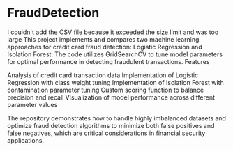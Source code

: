 # FraudDetection
I couldn't add the CSV file because it exceeded the size limit and was too large
This project implements and compares two machine learning approaches for credit card fraud detection: Logistic Regression and Isolation Forest. The code utilizes GridSearchCV to tune model parameters for optimal performance in detecting fraudulent transactions.
Features

Analysis of credit card transaction data
Implementation of Logistic Regression with class weight tuning
Implementation of Isolation Forest with contamination parameter tuning
Custom scoring function to balance precision and recall
Visualization of model performance across different parameter values

The repository demonstrates how to handle highly imbalanced datasets and optimize fraud detection algorithms to minimize both false positives and false negatives, which are critical considerations in financial security applications.
